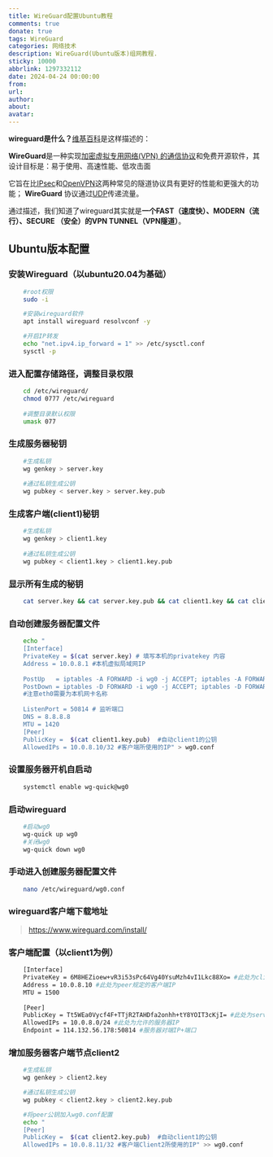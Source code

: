 ```yaml
---
title: WireGuard配置Ubuntu教程
comments: true
donate: true
tags: WireGuard
categories: 网络技术
description: WireGuard(Ubuntu版本)组网教程.
sticky: 10000
abbrlink: 1297332112
date: 2024-04-24 00:00:00
from:
url:
author:
about:
avatar:
---
```

 **wireguard是什么？**[维基百科](https://en.wikipedia.org/wiki/WireGuard)是这样描述的：

**WireGuard**是一种实现[加密虚拟专用网络(VPN) 的通信协议](https://en.wikipedia.org/wiki/Virtual_private_network)和免费开源软件，其设计目标是：易于使用、高速性能、低攻击面
    
 它旨在比[IPsec](https://en.wikipedia.org/wiki/IPsec)和[OpenVPN](https://en.wikipedia.org/wiki/OpenVPN)这两种常见的隧道协议具有更好的性能和更强大的功能；
 **WireGuard** 协议通过[UDP](https://en.wikipedia.org/wiki/User_Datagram_Protocol)传递流量。

通过描述，我们知道了wireguard其实就是**一个FAST（速度快）、MODERN（流行）、SECURE （安全）的VPN TUNNEL（VPN隧道）**。

## Ubuntu版本配置


### **安装Wireguard（以ubuntu20.04为基础）**

```bash        
    #root权限
    sudo -i

    #安装wireguard软件
    apt install wireguard resolvconf -y

    #开启IP转发
    echo "net.ipv4.ip_forward = 1" >> /etc/sysctl.conf
    sysctl -p
```

### **进入配置存储路径，调整目录权限**

```bash
    cd /etc/wireguard/
    chmod 0777 /etc/wireguard
    
    #调整目录默认权限
    umask 077
```

### **生成服务器秘钥**

```bash
    #生成私钥
    wg genkey > server.key
    
    #通过私钥生成公钥
    wg pubkey < server.key > server.key.pub
```

### **生成客户端(client1)秘钥**

```bash
    #生成私钥
    wg genkey > client1.key
    
    #通过私钥生成公钥
    wg pubkey < client1.key > client1.key.pub
```

### **显示所有生成的秘钥**

```bash
    cat server.key && cat server.key.pub && cat client1.key && cat client1.key.pub
``` 

### **自动创建服务器配置文件**

```bash
    echo "
    [Interface]
    PrivateKey = $(cat server.key) # 填写本机的privatekey 内容
    Address = 10.0.8.1 #本机虚拟局域网IP
    
    PostUp   = iptables -A FORWARD -i wg0 -j ACCEPT; iptables -A FORWARD -o wg0 -j ACCEPT; iptables -t nat -A POSTROUTING -o eth0 -j MASQUERADE
    PostDown = iptables -D FORWARD -i wg0 -j ACCEPT; iptables -D FORWARD -o wg0 -j ACCEPT; iptables -t nat -D POSTROUTING -o eth0 -j MASQUERADE
    #注意eth0需要为本机网卡名称
    
    ListenPort = 50814 # 监听端口
    DNS = 8.8.8.8
    MTU = 1420
    [Peer]
    PublicKey =  $(cat client1.key.pub)  #自动client1的公钥
    AllowedIPs = 10.0.8.10/32 #客户端所使用的IP" > wg0.conf
``` 

### **设置服务器开机自启动**

```bash
    systemctl enable wg-quick@wg0
```

### **启动wireguard**

```bash
    #启动wg0
    wg-quick up wg0
    #关闭wg0
    wg-quick down wg0
```  

### **手动进入创建服务器配置文件**

```bash
    nano /etc/wireguard/wg0.conf
```

### **wireguard客户端下载地址**
    
> https://www.wireguard.com/install/
    
### **客户端配置（以client1为例）**

```bash
    [Interface]
    PrivateKey = 6M8HEZioew+vR3i53sPc64Vg40YsuMzh4vI1Lkc88Xo= #此处为client1的私钥
    Address = 10.0.8.10 #此处为peer规定的客户端IP
    MTU = 1500
    
    [Peer]
    PublicKey = Tt5WEa0Vycf4F+TTjR2TAHDfa2onhh+tY8YOIT3cKjI= #此处为server的公钥
    AllowedIPs = 10.0.8.0/24 #此处为允许的服务器IP
    Endpoint = 114.132.56.178:50814 #服务器对端IP+端口
```

### **增加服务器客户端节点client2**

```bash
    #生成私钥
    wg genkey > client2.key
```
```bash
    #通过私钥生成公钥
    wg pubkey < client2.key > client2.key.pub
```
```bash
    #将peer公钥加入wg0.conf配置
    echo "
    [Peer]
    PublicKey =  $(cat client2.key.pub)  #自动client1的公钥
    AllowedIPs = 10.0.8.11/32 #客户端Client2所使用的IP" >> wg0.conf
```